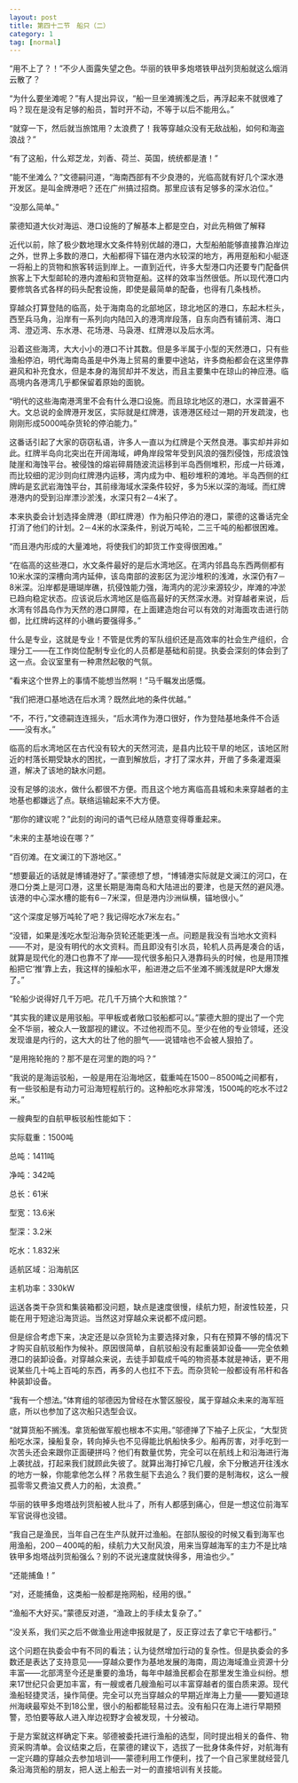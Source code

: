 ```yaml
---
layout: post
title: 第四十二节　船只（二）
category: 1
tag: [normal]
---
```


“用不上了？！”不少人面露失望之色。华丽的铁甲多炮塔铁甲战列货船就这么烟消云散了？

“为什么要坐滩呢？”有人提出异议，“船一旦坐滩搁浅之后，再浮起来不就很难了吗？现在是没有足够的船员，暂时开不动，不等于以后不能用么。”

“就穿一下，然后就当旅馆用？太浪费了！我等穿越众没有无敌战船，如何和海盗浪战？”

“有了这船，什么郑芝龙，刘香、荷兰、英国，统统都是渣！”

“能不坐滩么？”文德嗣问道，“海南西部有不少良港的，光临高就有好几个深水港开发区。是叫金牌港吧？还在广州搞过招商。那里应该有足够多的深水泊位。”

“没那么简单。”

蒙德知道大伙对海运、港口设施的了解基本上都是空白，对此先稍做了解释

近代以前，除了极少数地理水文条件特别优越的港口，大型船舶能够直接靠泊岸边之外，世界上多数的港口，大船都得下锚在港内水较深的地方，再用趸船和小艇逐一将船上的货物和旅客转运到岸上。一直到近代，许多大型港口内还要专门配备供旅客上下大型邮轮的港内渡船和货物趸船。这样的效率当然很低。所以现代港口内要修筑各式各样的码头配套设施，即使是最简单的配备，也得有几条栈桥。

穿越众打算登陆的临高，处于海南岛的北部地区，琼北地区的港口，东起木栏头，西至兵马角，沿岸有一系列向内陆凹入的港湾岸段落，自东向西有铺前湾、海口湾、澄迈湾、东水港、花场港、马袅港、红牌港以及后水湾。

沿着这些海湾，大大小小的港口不计其数。但是多半属于小型的天然港口，只有些渔船停泊，明代海南岛虽是中外海上贸易的重要中途站，许多商船都会在这里停靠避风和补充食水，但是本身的海贸却并不发达，而且主要集中在琼山的神应港。临高境内各港湾几乎都保留着原始的面貌。

“明代的这些海南港湾里不会有什么港口设施。而且琼北地区的港口，水深普遍不大。文总说的金牌港开发区，实际就是红牌港，该港港区经过一期的开发疏浚，也刚刚形成5000吨杂货轮的停泊能力。”

这番话引起了大家的窃窃私语，许多人一直以为红牌是个天然良港。事实却并非如此。红牌半岛向北突出在开阔海域，岬角岸段常年受到风浪的强烈侵蚀，形成浪蚀陡崖和海蚀平台。被侵蚀的熔岩碎屑随波流运移到半岛西侧堆积，形成一片砾滩，而比较细的泥沙则向红牌港内运移，湾内成为中、粗砂堆积的滩地。半岛西侧的红牌屿是玄武岩海蚀平台，其前缘海域水深条件较好，多为5米以深的海域。而红牌港港内的受到沿岸漂沙淤浅，水深只有2－4米了。

本来执委会计划选择金牌港（即红牌港）作为船只停泊的港口，蒙德的这番话完全打消了他们的计划。2－4米的水深条件，别说万吨轮，二三千吨的船都很困难。

“而且港内形成的大量滩地，将使我们的卸货工作变得很困难。”

“在临高的这些港口，水文条件最好的是后水湾地区。在湾内邻昌岛东西两侧都有10米水深的深槽向湾内延伸，该岛南部的波影区为泥沙堆积的浅滩，水深仍有7－8米深。沿岸都是珊瑚岸礁，抗侵蚀能力强，海湾内的泥沙来源较少，岸滩的冲淤已趋向稳定状态。应该说后水湾地区是临高最好的天然深水港。对穿越者来说，后水湾有邻昌岛作为天然的港口屏障，在上面建造炮台可以有效的对海面攻击进行防御，比红牌屿这样的小礁屿要强得多。”

什么是专业，这就是专业！不管是优秀的军队组织还是高效率的社会生产组织，合理分工――在工作岗位配制专业化的人员都是基础和前提。执委会深刻的体会到了这一点。会议室里有一种肃然起敬的气氛。

“看来这个世界上的事情不能想当然啊！”马千瞩发出感慨。

“我们把港口基地选在后水湾？既然此地的条件优越。”

“不，不行，”文德嗣连连摇头，“后水湾作为港口很好，作为登陆基地条件不合适――没有水。”

临高的后水湾地区在古代没有较大的天然河流，是县内比较干旱的地区，该地区附近的村落长期受缺水的困扰，一直到解放后，才打了深水井，开凿了多条灌溉渠道，解决了该地的缺水问题。

没有足够的淡水，做什么都很不方便。而且这个地方离临高县城和未来穿越者的主地基也都嫌远了点。联络运输起来不大方便。

“那你的建议呢？”此刻的询问的语气已经从随意变得尊重起来。

“未来的主基地设在哪？”

“百仞滩。在文澜江的下游地区。”

“想要最近的话就是博铺港好了。”蒙德想了想，“博铺港实际就是文澜江的河口，在港口分类上是河口港，这里长期是海南岛和大陆进出的要津，也是天然的避风港。该港的中心深水槽的能有6－7米深，但是港内沙洲纵横，锚地很小。”

“这个深度足够万吨轮了吧？我记得吃水7米左右。”

“没错，如果是浅吃水型沿海杂货轮还能更浅一点。问题是我没有当地水文资料――不对，是没有明代的水文资料。而且即没有引水员，轮机人员再是凑合的话，就算是现代化的港口也靠不了岸――现代很多船只入港靠码头的时候，也是用顶推船把它‘推’靠上去，我这样的操船水平，船进港之后不坐滩不搁浅就是RP大爆发了。”

“轮船少说得好几千万吧。花几千万搞个大和旅馆？”

“其实我的建议是用驳船。平甲板或者敞口驳船都可以。”蒙德大胆的提出了一个完全不华丽，被众人一致鄙视的建议。不过他视而不见。至少在他的专业领域，还没发现谁是内行的，这大大的壮了他的胆气――说错啥也不会被人狠拍了。

“是用拖轮拖的？那不是在河里的跑的吗？”

“我说的是海运驳船，一般是用在沿海地区，载重吨在1500－8500吨之间都有，有一些驳船是有动力可沿海短程航行的。这种船吃水非常浅，1500吨的吃水不过2米。”

一艘典型的自航甲板驳船性能如下：

实际载重：1500吨

总吨：1411吨

净吨：342吨

总长：61米

型宽：13.6米

型深：3.2米

吃水：1.832米

适航区域：沿海航区

主机功率：330kW

运送各类干杂货和集装箱都没问题，缺点是速度很慢，续航力短，耐波性较差，只能在用于短途沿海货运。当然这对穿越众来说都不成问题。

但是综合考虑下来，决定还是以杂货轮为主要选择对象，只有在预算不够的情况下才购买自航驳船作为候补。原因很简单，自航驳船没有起重装卸设备――完全依赖港口的装卸设备。对穿越众来说，去徒手卸载成千吨的物资基本就是神话，更不用说某些几十吨上百吨的东西，再多的人也扛不下去。而杂货轮一般都设有吊杆和各种装卸设备。

“我有一个想法。”体育组的邬德因为曾经在水警区服役，属于穿越众未来的海军班底，所以也参加了这次船只选型会议。

“就算货船不搁浅。拿货船做军舰也根本不实用。”邬德掸了下袖子上灰尘，“大型货船吃水深，操船复杂，转向掉头也不见得能比帆船快多少。船再厉害，对手吃到一次苦头还会来跟你正面硬拼吗？他们有数量优势，完全可以在航线上和沿海进行海上袭扰战，打起来我们就顾此失彼了。就算出海打掉它几艘，余下分散逃开往浅水的地方一躲，你能拿他怎么样？吊救生艇下去追么？我们要的是制海权，这么一艘孤零零又费油又费人力的船，太浪费。”

华丽的铁甲多炮塔战列货船被人批斗了，所有人都感到痛心，但是一想这位前海军军官说得也没错。

“我自己是渔民，当年自己在生产队就开过渔船。在部队服役的时候又看到海军也用渔船，200－400吨的船，续航力大又耐风浪，用来当穿越海军的主力不是比啥铁甲多炮塔战列货船强么？别的不说光速度就快得多，用油也少。”

“还能捕鱼！”

“对，还能捕鱼，这类船一般都是拖网船，经用的很。”

“渔船不大好买。”蒙德反对道，“渔政上的手续太复杂了。”

“没关系，我们买之后不做渔业用途申报就是了，反正穿过去了拿它干啥都行。”

这个问题在执委会中有不同的看法；认为徒然增加行动的复杂性。但是执委会的多数还是表达了支持意见――穿越众要作为基地发展的海南，周边海域渔业资源十分丰富――北部湾至今还是重要的渔场，每年中越渔民都会在那里发生渔业纠纷。想来17世纪只会更加丰富，有一艘或者几艘渔船可以丰富穿越者的蛋白质来源。现代渔船轻捷灵活，操作简便。完全可以充当穿越众的早期近岸海上力量――要知道琼州海峡最窄处不到18公里，很小的船都能轻易过去。没有船只在海上进行早期预警，恐怕要等敌人进入岸边视野才会被发现，十分被动。

于是方案就这样确定下来。邬德被委托进行渔船的选型，同时提出相关的备件、物资采购清单。会议结束之后，在蒙德的建议下，选拔了一批身体条件好，对航海有一定兴趣的穿越众去参加培训――蒙德利用工作便利，找了一个自己家里就经营几条沿海货船的朋友，把人送上船去一对一的直接培训有关技能。
